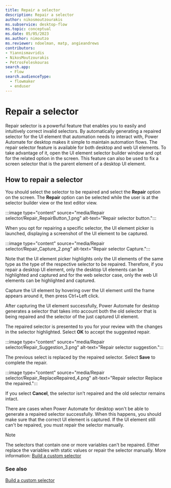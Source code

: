 ```yaml
---
title: Repair a selector
description: Repair a selector
author: nikosmoutzourakis
ms.subservice: desktop-flow
ms.topic: conceptual
ms.date: 05/05/2023
ms.author: nimoutzo
ms.reviewer: ndoelman, matp, angieandrews
contributors:
- Yiannismavridis
- NikosMoutzourakis
- PetrosFeleskouras
search.app: 
  - Flow
search.audienceType: 
  - flowmaker
  - enduser
---
```

# Repair a selector

Repair selector is a powerful feature that enables you to easily and intuitively correct invalid selectors. By automatically generating a repaired selector for the UI element that automation needs to interact with, Power Automate for desktop makes it simple to maintain automation flows. The repair selector feature is available for both desktop and web UI elements. To take advantage of it, open the UI element selector builder window and opt for the related option in the screen. This feature can also be used to fix a screen selector that is the parent element of a desktop UI element.

## How to repair a selector

You should select the selector to be repaired and select the **Repair** option on the screen.  The **Repair** option can be selected while the user is at the selector builder view or the text editor view.

:::image type="content" source="media/Repair selector/Repair_RepairButton_1.png" alt-text="Repair selector button.":::

When you opt for repairing a specific selector, the UI element picker is launched, displaying a screenshot of the UI element to be captured.  

:::image type="content" source="media/Repair selector/Repair_Capture_2.png" alt-text="Repair selector Capture.":::

Note that the UI element picker highlights only the UI elements of the same type as the type of the respective selector to be repaired. Therefore, if you repair a desktop UI element, only the desktop UI elements can be highlighted and captured and for the web selector case, only the web UI elements can be highlighted and captured.

Capture the UI element by hovering over the UI element until the frame appears around it, then press Ctrl+Left click.  

After capturing the UI element successfully, Power Automate for desktop generates a selector that takes into account both the old selector that is being repaired and the selector of the just captured UI element.

The repaired selector is presented to you for your review with the changes in the selector highlighted. Select **OK** to accept the suggested repair.

:::image type="content" source="media/Repair selector/Repair_Suggestion_3.png" alt-text="Repair selector suggestion."::: 

The previous select is replaced by the repaired selector. Select **Save** to complete the repair.

:::image type="content" source="media/Repair selector/Repair_ReplaceRepaired_4.png" alt-text="Repair selector Replace the repaired.":::

If you select **Cancel**, the selector isn't repaired and the old selector remains intact.

There are cases when Power Automate for desktop won't be able to generate a repaired selector successfully. When this happens, you should make sure that the correct UI element is captured. If the UI element still can't be repaired, you must repair the selector manually. 

> [!NOTE]
> The selectors that contain one or more variables can't be repaired. Either replace the variables with static values or repair the selector manually. More information: [Build a custom selector](build-custom-selectors.md)

### See also

[Build a custom selector](build-custom-selectors.md)

